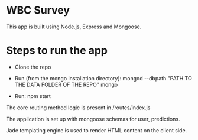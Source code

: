 WBC Survey
====================
This app is built using Node.js, Express and Mongoose.

Steps to run the app
========================
* Clone the repo
* Run (from the mongo installation directory):
  mongod --dbpath "PATH TO THE DATA FOLDER OF THE REPO" 
  mongo

* Run: npm start

The core routing method logic is present in /routes/index.js

The application is set up with mongoose schemas for user, predictions.

Jade templating engine is used to render HTML content on the client side.


